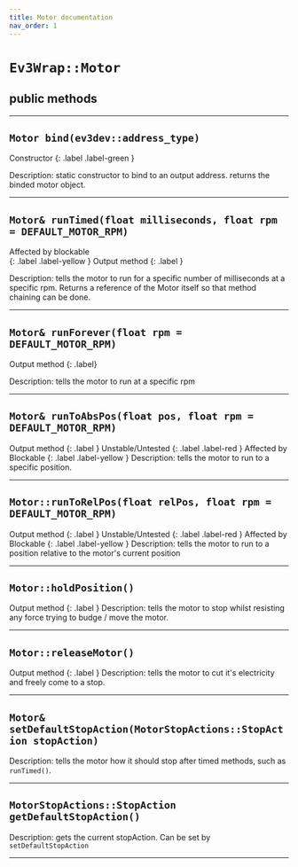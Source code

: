 ```yaml
---
title: Motor documentation
nav_order: 1
---
```

# `Ev3Wrap::Motor`
## public methods
---
## `Motor bind(ev3dev::address_type)`

Constructor 
{: .label .label-green }

Description: static constructor to bind to an output address.
returns the binded motor object.

---
## `Motor& runTimed(float milliseconds, float rpm = DEFAULT_MOTOR_RPM)`
Affected by blockable  
{: .label .label-yellow }
Output method 
{: .label }

Description: tells the motor to run for a specific number of milliseconds at a specific rpm.
Returns a reference of the Motor itself so that method chaining can be done.

---

## `Motor& runForever(float rpm = DEFAULT_MOTOR_RPM)`
Output method 
{: .label}

Description: tells the motor to run at a specific rpm

---

## `Motor& runToAbsPos(float pos, float rpm = DEFAULT_MOTOR_RPM)`
Output method 
{: .label }
Unstable/Untested 
{: .label .label-red }
Affected by Blockable 
{: .label .label-yellow }
Description: tells the motor to run to a specific position.

---

## `Motor::runToRelPos(float relPos, float rpm = DEFAULT_MOTOR_RPM)`
Output method 
{: .label }
Unstable/Untested 
{: .label .label-red }
Affected by Blockable 
{: .label .label-yellow }
Description: tells the motor to run to a position relative to the motor's current position

---

## `Motor::holdPosition()`
Output method 
{: .label }
Description: tells the motor to stop whilst resisting any force trying to budge / move the motor.

---

## `Motor::releaseMotor()`
Output method 
{: .label }
Description: tells the motor to cut it's electricity and freely come to a stop.

---

## `Motor& setDefaultStopAction(MotorStopActions::StopAction stopAction)`

Description: tells the motor how it should stop after timed methods, such as `runTimed()`.

---

## `MotorStopActions::StopAction getDefaultStopAction()`
Description: gets the current stopAction. Can be set by `setDefaultStopAction`

---